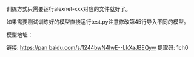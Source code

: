 训练方式只需要运行alexnet-xxx对应的文件就好了。



如果需要测试训练好的模型直接运行test.py注意修改第45行导入不同的模型。

模型地址：

链接: https://pan.baidu.com/s/1244bwN4IwE--LkXaJBEQyw 提取码: 1ch0
